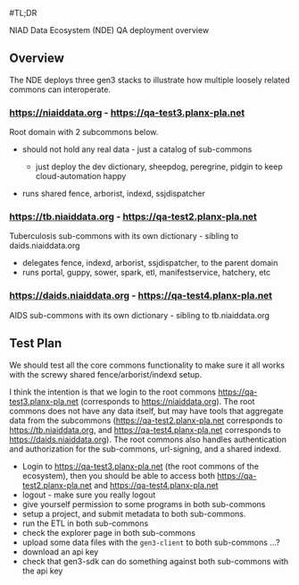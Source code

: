 #TL;DR

NIAD Data Ecosystem (NDE) QA deployment overview

## Overview

The NDE deploys three gen3 stacks to illustrate how
multiple loosely related commons can interoperate.

### https://niaiddata.org - https://qa-test3.planx-pla.net

Root domain with 2 subcommons below.
* should not hold any real data - just a catalog of sub-commons
    - just deploy the dev dictionary, sheepdog, peregrine, pidgin to keep cloud-automation happy

* runs shared fence, arborist, indexd, ssjdispatcher


### https://tb.niaiddata.org - https://qa-test2.planx-pla.net

Tuberculosis sub-commons with its own dictionary - sibling to daids.niaiddata.org

* delegates fence, indexd, arborist, ssjdispatcher, to the parent domain
* runs portal, guppy, sower, spark, etl, manifestservice, hatchery, etc

### https://daids.niaiddata.org - https://qa-test4.planx-pla.net

AIDS sub-commons with its own dictionary - sibling to tb.niaiddata.org

## Test Plan

We should test all the core commons functionality to 
make sure it all works with the screwy shared fence/arborist/indexd setup.

I think the intention is that we login to the root commons https://qa-test3.planx-pla.net (corresponds to https://niaiddata.org).  The root commons does not have any data itself, but may have tools that aggregate data from the subcommons (https://qa-test2.planx-pla.net corresponds to https://tb.niaiddata.org, and https://qa-test4.planx-pla.net corresponds to https://daids.niaiddata.org).  The root commons also handles authentication and authorization for the sub-commons, url-signing, and a shared indexd.

* Login to https://qa-test3.planx-pla.net (the root commons of the ecosystem), then you should be able to access both https://qa-test2.planx-pla.net and https://qa-test4.planx-pla.net
* logout - make sure you really logout
* give yourself permission to some programs in both sub-commons
* setup a project, and submit metadata to both sub-commons.
* run the ETL in both sub-commons
* check the explorer page in both sub-commons
* upload some data files with the `gen3-client` to both sub-commons ...?
* download an api key
* check that gen3-sdk can do something against both sub-commons with the api key
